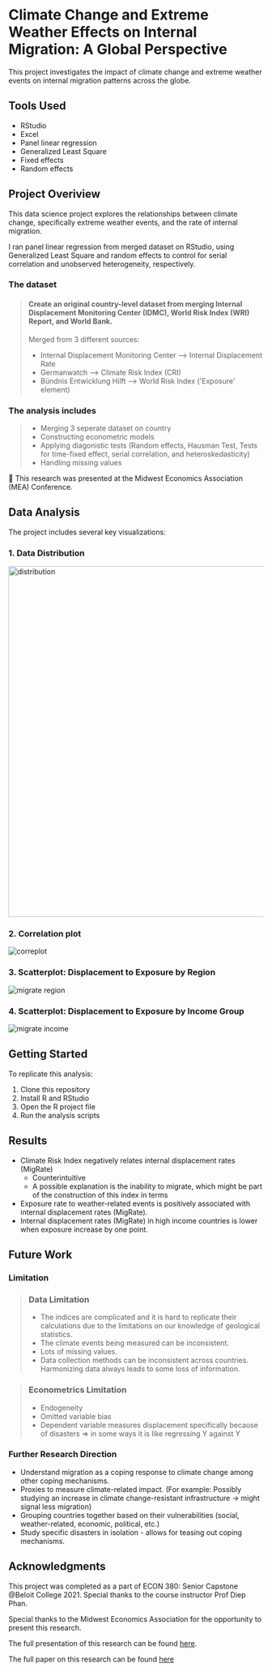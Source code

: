 # Climate Change and Extreme Weather Effects on Internal Migration: A Global Perspective

This project investigates the impact of climate change and extreme weather events on internal migration patterns across the globe.

## Tools Used

- RStudio
- Excel
- Panel linear regression
- Generalized Least Square
- Fixed effects
- Random effects

## Project Overiview

This data science project explores the relationships between climate change, specifically extreme weather events, and the rate of internal migration. 

I ran panel linear regression from merged dataset on RStudio, using Generalized Least Square and random effects to control for serial correlation and unobserved heterogeneity, respectively.
 
### The dataset
> #### Create an original country-level dataset from merging Internal Displacement Monitoring Center (IDMC), World Risk Index (WRI) Report, and World Bank.
> Merged from 3 different sources:
> - Internal Displacement Monitoring Center  --> Internal Displacement Rate
> - Germanwatch --> Climate Risk Index (CRI) 
> - Bündnis Entwicklung Hilft --> World Risk Index ('Exposure' element)

### The analysis includes 
> - Merging 3 seperate dataset on country
> - Constructing econometric models
> - Applying diagonistic tests (Random effects, Hausman Test, Tests for time-fixed effect, serial correlation, and heteroskedasticity)
> - Handling missing values

🏅 This research was presented at the Midwest Economics Association (MEA) Conference.

## Data Analysis

The project includes several key visualizations:

### 1. Data Distribution

<img width="692" alt="distribution" src="https://github.com/user-attachments/assets/b31f3997-a75b-4bea-9262-6b2b2a790300">

  
### 2. Correlation plot
   
![correplot](https://github.com/user-attachments/assets/ecf9d43d-4e72-4de9-8461-c56d83e8a15a)


### 3. Scatterplot: Displacement to Exposure by Region

![migrate region](https://github.com/user-attachments/assets/49cb4c15-9e96-4f69-8a4f-06de979d0a61)


### 4. Scatterplot: Displacement to Exposure by Income Group

![migrate income](https://github.com/user-attachments/assets/9e736b38-d7f7-4e33-932c-7c5b38cdbac3)


## Getting Started

To replicate this analysis:

1. Clone this repository
2. Install R and RStudio
3. Open the R project file
4. Run the analysis scripts


## Results

- Climate Risk Index negatively relates internal displacement rates (MigRate)
  - Counterintuitive
  - A possible explanation is the inability to migrate, which might be part of the construction of this index in terms
- Exposure rate to weather-related events is positively associated with internal displacement rates (MigRate).
- Internal displacement rates (MigRate) in high income countries is lower when exposure increase by one point.


## Future Work

### Limitation

> ### Data Limitation
> - The indices are complicated and it is hard to replicate their calculations due to the limitations on our knowledge of geological statistics.
> - The climate events being measured can be inconsistent.
> - Lots of missing values.
> - Data collection methods can be inconsistent across countries. Harmonizing data always leads to some loss of information.  

> ### Econometrics Limitation
> - Endogeneity
> - Omitted variable bias
> - Dependent variable measures displacement specifically because of disasters ⇒ in some ways it is like regressing Y against Y

### Further Research Direction
- Understand migration as a coping response to climate change among other coping mechanisms.
- Proxies to measure climate-related impact. (For example: Possibly studying an increase in climate change-resistant infrastructure → might signal less migration)
- Grouping countries together based on their vulnerabilities (social, weather-related, economic, political, etc.)
- Study specific disasters in isolation - allows for teasing out coping mechanisms.


## Acknowledgments

This project was completed as a part of ECON 380: Senior Capstone @Beloit College 2021. Special thanks to the course instructor Prof Diep Phan.

Special thanks to the Midwest Economics Association for the opportunity to present this research.

The full presentation of this research can be found [here](https://docs.google.com/presentation/d/1sKTUUIy_kA80zLxevyjVPrJ7maUXksZA/edit?usp=sharing&ouid=102529998437857684808&rtpof=true&sd=true).

The full paper on this research can be found [here](https://drive.google.com/file/d/1GeLBRd9y7Mhj0aI2iwSC8F4fxtJVIjs7/view?usp=sharing)
